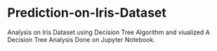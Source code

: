 # Prediction-on-Iris-Dataset
Analysis on Iris Dataset using Decision Tree  Algorithm and viualized A Decision Tree 
Analysis Done on Jupyter Notebook.
